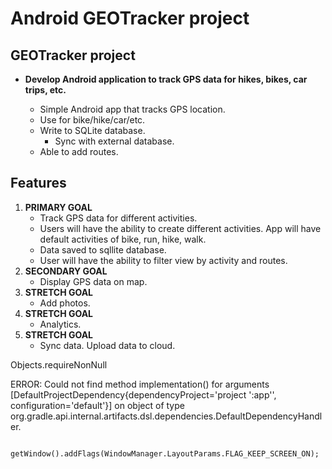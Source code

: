 # Android GEOTracker project

## GEOTracker project

- **Develop Android application to track GPS data for hikes, bikes, car trips, etc.**  <br />

	- Simple Android app that tracks GPS location.
	- Use for bike/hike/car/etc.
	- Write to SQLite database.
		- Sync with external database.
    - Able to add routes.

## Features
1. **PRIMARY GOAL**
    - Track GPS data for different activities.  
    - Users will have the ability to create different activities.  App will have default activities of bike, run, hike, walk.
    - Data saved to sqllite database.
    - User will have the ability to filter view by activity and routes.
2. **SECONDARY GOAL** 
    - Display GPS data on map.
3. **STRETCH GOAL** 
    - Add photos.   
4. **STRETCH GOAL** 
    - Analytics. 
5. **STRETCH GOAL** 
    - Sync data.  Upload data to cloud.

    
    
Objects.requireNonNull    
    
 ERROR: Could not find method implementation() for arguments [DefaultProjectDependency{dependencyProject='project ':app'', configuration='default'}] on object of type org.gradle.api.internal.artifacts.dsl.dependencies.DefaultDependencyHandler.

             getWindow().addFlags(WindowManager.LayoutParams.FLAG_KEEP_SCREEN_ON);  
    
    
    
    
    
    
    